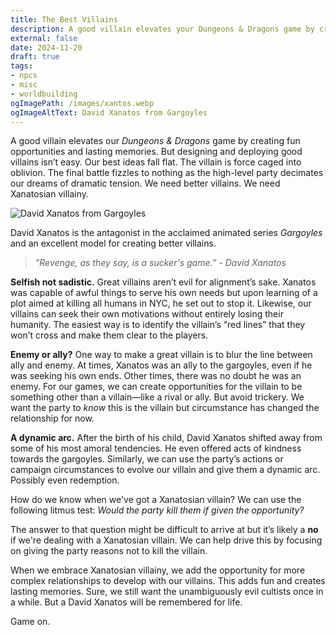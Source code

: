```yaml
---
title: The Best Villains
description: A good villain elevates your Dungeons & Dragons game by creating fun opportunities and lasting memories. But designing and deploying good villains isn’t easy.
external: false
date: 2024-11-20
draft: true
tags: 
- npcs
- misc
- worldbuilding
ogImagePath: /images/xantos.webp
ogImageAltText: David Xanatos from Gargoyles
---
```


A good villain elevates our *Dungeons & Dragons* game by creating fun opportunities and lasting memories. But designing and deploying good villains isn’t easy. Our best ideas fall flat. The villain is force caged into oblivion. The final battle fizzles to nothing as the high-level party decimates our dreams of dramatic tension. We need better villains. We need Xanatosian villainy.

![David Xanatos from Gargoyles](/images/xanatos.webp)

David Xanatos is the antagonist in the acclaimed animated series *Gargoyles* and an excellent model for creating better villains. 

> *"Revenge, as they say, is a sucker's game.” - David Xanatos*

**Selfish not sadistic.** Great villains aren’t evil for alignment’s sake. Xanatos was capable of awful things to serve his own needs but upon learning of a plot aimed at killing all humans in NYC, he set out to stop it. Likewise, our villains can seek their own motivations without entirely losing their humanity. The easiest way is to identify the villain’s “red lines” that they won’t cross and make them clear to the players.

**Enemy or ally?** One way to make a great villain is to blur the line between ally and enemy. At times, Xanatos was an ally to the gargoyles, even if he was seeking his own ends. Other times, there was no doubt he was an enemy. For our games, we can create opportunities for the villain to be something other than a villain—like a rival or ally. But avoid trickery. We want the party to *know* this is the villain but circumstance has changed the relationship for now. 

**A dynamic arc.** After the birth of his child, David Xanatos shifted away from some of his most amoral tendencies. He even offered acts of kindness towards the gargoyles. Similarly, we can use the party’s actions or campaign circumstances to evolve our villain and give them a dynamic arc. Possibly even redemption.

How do we know when we've got a Xanatosian villain? We can use the following litmus test: *Would the party kill them if given the opportunity?*

The answer to that question might be difficult to arrive at but it’s likely a **no** if we're dealing with a Xanatosian villain. We can help drive this by focusing on giving the party reasons not to kill the villain. 

When we embrace Xanatosian villainy, we add the opportunity for more complex relationships to develop with our villains. This adds fun and creates lasting memories. Sure, we still want the unambiguously evil cultists once in a while. But a David Xanatos will be remembered for life.

Game on.